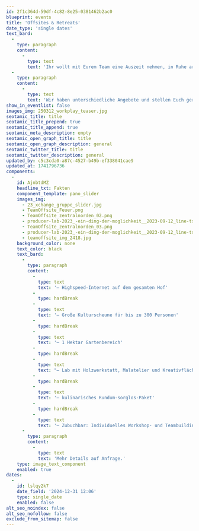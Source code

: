 ```yaml
---
id: 2f1c364d-59df-4c82-8e25-0381462b2ac0
blueprint: events
title: 'Offsites & Retreats'
date_type: 'single dates'
text_bard:
  -
    type: paragraph
    content:
      -
        type: text
        text: 'Ihr wollt mit Eurem Team eine Auszeit nehmen, in Ruhe arbeiten, etwas gemeinsam kreieren und / oder einen kleinen Ausflug in die wunderschöne Umgebung machen?'
  -
    type: paragraph
    content:
      -
        type: text
        text: 'Wir haben unterschiedliche Angebote und stellen Euch gerne etwas Individuelles zusammen.'
show_in_eventlist: false
images_img: 250312_workplay_teaser.jpg
seotamic_title: title
seotamic_title_prepend: true
seotamic_title_append: true
seotamic_meta_description: empty
seotamic_open_graph_title: title
seotamic_open_graph_description: general
seotamic_twitter_title: title
seotamic_twitter_description: general
updated_by: c5c3cda0-a87c-4527-b49b-ef338041cae9
updated_at: 1741796736
components:
  -
    id: AjnbtdMZ
    headline_txt: Fakten
    component_template: pano_slider
    images_img:
      - 23_xchange_gruppe_slider.jpg
      - TeamOffsite_Feuer.png
      - TeamOffsite_zentralnorden_02.png
      - producer-lab-2023_-ein-ding-der-moglichkeit__2023-09-12_line-tsoj_00058.jpg
      - TeamOffsite_zentralnorden_03.png
      - producer-lab-2023_-ein-ding-der-moglichkeit__2023-09-12_line-tsoj_00266_s.jpg
      - teamoffsite_img_2418.jpg
    background_color: none
    text_color: black
    text_bard:
      -
        type: paragraph
        content:
          -
            type: text
            text: '– Highspeed-Internet auf dem gesamten Hof'
          -
            type: hardBreak
          -
            type: text
            text: '– Große Kulturscheune für bis zu 300 Personen'
          -
            type: hardBreak
          -
            type: text
            text: '– 1 Hektar Gartenbereich'
          -
            type: hardBreak
          -
            type: text
            text: "– Lab mit Holzwerkstatt, Malatelier und Kreativfläche\_"
          -
            type: hardBreak
          -
            type: text
            text: '– kulinarisches Rundum-sorglos-Paket'
          -
            type: hardBreak
          -
            type: text
            text: '– Zubuchbar: Individuelles Workshop- und Teambuildingangebot. '
      -
        type: paragraph
        content:
          -
            type: text
            text: 'Mehr Details auf Anfrage.'
    type: image_text_component
    enabled: true
dates:
  -
    id: lslqy2k7
    date_field: '2024-12-31 12:06'
    type: single_date
    enabled: false
alt_seo_noindex: false
alt_seo_nofollow: false
exclude_from_sitemap: false
---
```

